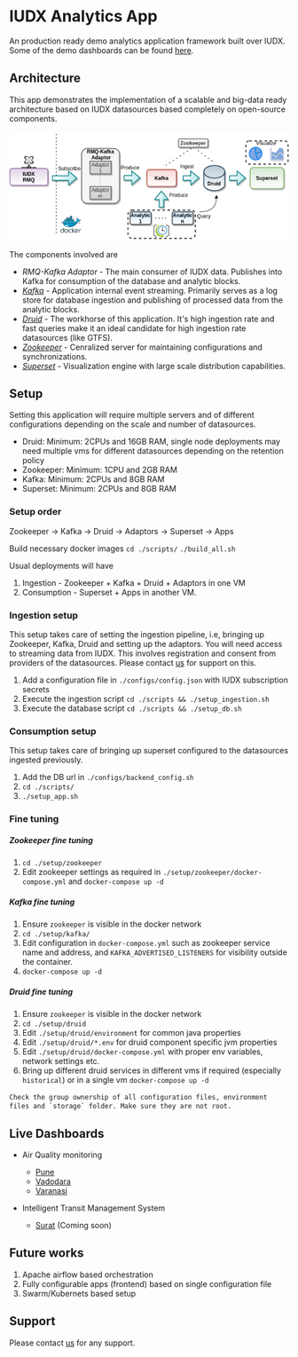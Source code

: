 # IUDX Analytics App

An production ready demo analytics application framework built over IUDX.
Some of the demo dashboards can be found [here](#dashboards).


## Architecture
This app demonstrates the implementation  of a scalable and big-data ready architecture
based on IUDX datasources based completely on open-source components.
<p align="center">
<img src="./docs/diagrams/Architecture.png">
</p>

The components involved are
- *RMQ-Kafka Adaptor* - The main consumer of IUDX data. Publishes into Kafka for consumption of the database and analytic blocks.
- [*Kafka*](https://kafka.apache.org/) - Application internal event streaming. Primarily serves as a log store for database ingestion and publishing of processed data from the analytic blocks.
- [*Druid*](https://druid.apache.org/) - The workhorse of this application. It's high ingestion rate and fast queries make it an ideal candidate for high ingestion rate datasources (like GTFS).
- [*Zookeeper*](https://zookeeper.apache.org/) - Cenralized server for maintaining configurations and synchronizations.
- [*Superset*](https://superset.apache.org/) - Visualization engine with large scale distribution capabilities.

## Setup
Setting this application will require multiple servers and of different configurations
depending on the scale and number of datasources.
- Druid:  Minimum: 2CPUs and 16GB RAM, single node deployments may need multiple vms for different datasources depending on the retention policy
- Zookeeper:  Minimum: 1CPU and 2GB RAM
- Kafka:  Minimum: 2CPUs and 8GB RAM
- Superset:  Minimum: 2CPUs and 8GB RAM

### Setup order
Zookeeper -> Kafka -> Druid -> Adaptors -> Superset -> Apps

Build necessary docker images 
`cd ./scripts/` 
`./build_all.sh`

Usual deployments will have 
1. Ingestion - Zookeeper + Kafka + Druid + Adaptors in one VM
2. Consumption - Superset + Apps in another VM.


### Ingestion setup
This setup takes care of setting the ingestion pipeline, i.e, bringing up Zookeeper, Kafka, Druid and setting up the adaptors.
You will need access to streaming data from IUDX.
This involves registration and consent from providers of the datasources.
Please contact [us](mailto:rakshit.ramesh@datakaveri.org?subject=[Analytics%20App%20Support]%20Request%20Access) for support on this.

1. Add a configuration file in `./configs/config.json` with IUDX subscription secrets
2. Execute the ingestion script `cd ./scripts && ./setup_ingestion.sh`
2. Execute the database script `cd ./scripts && ./setup_db.sh`

### Consumption setup
This setup takes care of bringing up superset configured to the datasources ingested previously.

1. Add the DB url in `./configs/backend_config.sh`
2. `cd ./scripts/`
3. `./setup_app.sh`

### Fine tuning
  
##### Zookeeper fine tuning
1. `cd ./setup/zookeeper`
2. Edit zookeeper settings as required in `./setup/zookeeper/docker-compose.yml` and 
   `docker-compose up -d`

##### Kafka fine tuning
1. Ensure `zookeeper` is visible in the docker network
2. `cd ./setup/kafka/`
3. Edit configuration in `docker-compose.yml` such as zookeeper service name and address, and `KAFKA_ADVERTISED_LISTENERS` for visibility outside the container.  
4. `docker-compose up -d`


##### Druid fine tuning
1. Ensure `zookeeper` is visible in the docker network
2. `cd ./setup/druid`
3. Edit `./setup/druid/environment` for common java properties
4. Edit `./setup/druid/*.env` for druid component specific jvm properties 
5. Edit `./setup/druid/docker-compose.yml` with proper env variables, network settings etc.
6. Bring up different druid services in different vms if required (especially `historical`) or in a single vm 
   `docker-compose up -d`
```
Check the group ownership of all configuration files, environment files and `storage` folder. Make sure they are not root.
```



## <a name="dashboards"></a> Live Dashboards

- Air Quality monitoring 
  - [Pune](https://analytics.iudx.org.in/r/47)
  - [Vadodara](https://analytics.iudx.org.in/r/49)
  - [Varanasi](https://analytics.iudx.org.in/r/48)

- Intelligent Transit Management System 
  - [Surat](https://analytics.iudx.org.in/r/50) (Coming soon)


## Future works
1. Apache airflow based orchestration
2. Fully configurable apps (frontend) based on single configuration file
3. Swarm/Kubernets based setup


## Support
Please contact [us](mailto:rakshit.ramesh@datakaveri.org?subject=[Analytics%20App%20Support]%20Request%20Access) for any support.
